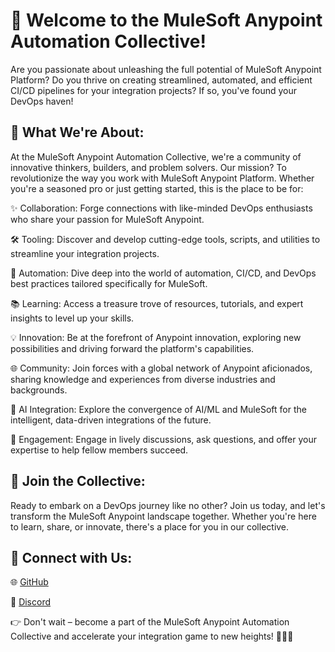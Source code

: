 # 🚀 Welcome to the MuleSoft Anypoint Automation Collective!

Are you passionate about unleashing the full potential of MuleSoft Anypoint Platform? Do you thrive on creating streamlined, automated, and efficient CI/CD pipelines for your integration projects? If so, you've found your DevOps haven!

## 🔧 What We're About:

At the MuleSoft Anypoint Automation Collective, we're a community of innovative thinkers, builders, and problem solvers. Our mission? To revolutionize the way you work with MuleSoft Anypoint Platform. Whether you're a seasoned pro or just getting started, this is the place to be for:

  ✨ Collaboration: Forge connections with like-minded DevOps enthusiasts who share your passion for MuleSoft Anypoint.

  🛠️ Tooling: Discover and develop cutting-edge tools, scripts, and utilities to streamline your integration projects.

  🚤 Automation: Dive deep into the world of automation, CI/CD, and DevOps best practices tailored specifically for MuleSoft.

  📚 Learning: Access a treasure trove of resources, tutorials, and expert insights to level up your skills.

  💡 Innovation: Be at the forefront of Anypoint innovation, exploring new possibilities and driving forward the platform's capabilities.

  🌐 Community: Join forces with a global network of Anypoint aficionados, sharing knowledge and experiences from diverse industries and backgrounds.

  🤖 AI Integration: Explore the convergence of AI/ML and MuleSoft for the intelligent, data-driven integrations of the future.

  💬 Engagement: Engage in lively discussions, ask questions, and offer your expertise to help fellow members succeed.

## 🌟 Join the Collective:

Ready to embark on a DevOps journey like no other? Join us today, and let's transform the MuleSoft Anypoint landscape together. Whether you're here to learn, share, or innovate, there's a place for you in our collective.

## 🔗 Connect with Us:

🌐 [GitHub](https://github.com/mulesoft-anypoint)

💬 [Discord](https://discord.gg/Y9cmgvmpwV)


👉 Don't wait – become a part of the MuleSoft Anypoint Automation Collective and accelerate your integration game to new heights! 💪🔗🚀
